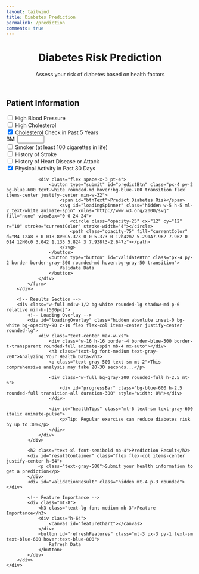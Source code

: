 ```yaml
---
layout: tailwind
title: Diabetes Prediction
permalink: /prediction
comments: true
---
```


<div class="container mx-auto px-4 py-8">
    <header class="text-center mb-8">
        <h1 class="text-3xl font-bold text-gray-800">Diabetes Risk Prediction</h1>
        <p class="text-gray-600">Assess your risk of diabetes based on health factors</p>
    </header>
    <div class="flex flex-col md:flex-row gap-6">
        <!-- Input Form -->
        <div class="w-full md:w-1/2 bg-white rounded-lg shadow-md p-6">
            <h2 class="text-xl font-semibold mb-4">Patient Information</h2>
            <form id="predictionForm" class="space-y-4">
                <div class="flex items-center">
                    <input type="checkbox" id="highbp" name="highbp" class="w-4 h-4 text-blue-600 rounded">
                    <label for="highbp" class="ml-2 text-gray-700">High Blood Pressure</label>
                </div>
                <div class="flex items-center">
                    <input type="checkbox" id="highchol" name="highchol" class="w-4 h-4 text-blue-600 rounded">
                    <label for="highchol" class="ml-2 text-gray-700">High Cholesterol</label>
                </div>
                <div class="flex items-center">
                    <input type="checkbox" id="cholcheck" name="cholcheck" checked class="w-4 h-4 text-blue-600 rounded">
                    <label for="cholcheck" class="ml-2 text-gray-700">Cholesterol Check in Past 5 Years</label>
                </div>
                <div>
                    <label for="bmi" class="block text-gray-700 mb-1">BMI</label>
                    <input type="number" id="bmi" name="bmi" required min="10" max="60" step="0.1"
                           class="w-full px-3 py-2 border border-gray-300 rounded-md focus:outline-none focus:ring-2 focus:ring-blue-500">
                </div>
                <div class="flex items-center">
                    <input type="checkbox" id="smoker" name="smoker" class="w-4 h-4 text-blue-600 rounded">
                    <label for="smoker" class="ml-2 text-gray-700">Smoker (at least 100 cigarettes in life)</label>
                </div>
                <div class="flex items-center">
                    <input type="checkbox" id="stroke" name="stroke" class="w-4 h-4 text-blue-600 rounded">
                    <label for="stroke" class="ml-2 text-gray-700">History of Stroke</label>
                </div>
                <div class="flex items-center">
                    <input type="checkbox" id="heartdiseaseorattack" name="heartdiseaseorattack" class="w-4 h-4 text-blue-600 rounded">
                    <label for="heartdiseaseorattack" class="ml-2 text-gray-700">History of Heart Disease or Attack</label>
                </div>
                <div class="flex items-center">
                    <input type="checkbox" id="physactivity" name="physactivity" checked class="w-4 h-4 text-blue-600 rounded">
                    <label for="physactivity" class="ml-2 text-gray-700">Physical Activity in Past 30 Days</label>
                </div>

                <div class="flex space-x-3 pt-4">
                    <button type="submit" id="predictBtn" class="px-4 py-2 bg-blue-600 text-white rounded-md hover:bg-blue-700 transition flex items-center justify-center min-w-32">
                        <span id="btnText">Predict Diabetes Risk</span>
                        <svg id="loadingSpinner" class="hidden w-5 h-5 ml-2 text-white animate-spin" xmlns="http://www.w3.org/2000/svg" fill="none" viewBox="0 0 24 24">
                            <circle class="opacity-25" cx="12" cy="12" r="10" stroke="currentColor" stroke-width="4"></circle>
                            <path class="opacity-75" fill="currentColor" d="M4 12a8 8 0 018-8V0C5.373 0 0 5.373 0 12h4zm2 5.291A7.962 7.962 0 014 12H0c0 3.042 1.135 5.824 3 7.938l3-2.647z"></path>
                        </svg>
                    </button>
                    <button type="button" id="validateBtn" class="px-4 py-2 border border-gray-300 rounded-md hover:bg-gray-50 transition">
                        Validate Data
                    </button>
                </div>
            </form>
        </div>

        <!-- Results Section -->
        <div class="w-full md:w-1/2 bg-white rounded-lg shadow-md p-6 relative min-h-[500px]">
            <!-- Loading Overlay -->
            <div id="loadingOverlay" class="hidden absolute inset-0 bg-white bg-opacity-90 z-10 flex flex-col items-center justify-center rounded-lg">
                <div class="text-center max-w-xs">
                    <div class="w-16 h-16 border-4 border-blue-500 border-t-transparent rounded-full animate-spin mb-4 mx-auto"></div>
                    <h3 class="text-lg font-medium text-gray-700">Analyzing Your Health Data</h3>
                    <p class="text-gray-500 text-sm mt-2">This comprehensive analysis may take 20-30 seconds...</p>
                    
                    <div class="w-full bg-gray-200 rounded-full h-2.5 mt-6">
                        <div id="progressBar" class="bg-blue-600 h-2.5 rounded-full transition-all duration-300" style="width: 0%"></div>
                    </div>
                    
                    <div id="healthTips" class="mt-6 text-sm text-gray-600 italic animate-pulse">
                        <p>Tip: Regular exercise can reduce diabetes risk by up to 30%</p>
                    </div>
                </div>
            </div>
            
            <h2 class="text-xl font-semibold mb-4">Prediction Result</h2>
            <div id="resultContainer" class="flex flex-col items-center justify-center h-64">
                <p class="text-gray-500">Submit your health information to get a prediction</p>
            </div>
            <div id="validationResult" class="hidden mt-4 p-3 rounded"></div>
            
            <!-- Feature Importance -->
            <div class="mt-8">
                <h3 class="text-lg font-medium mb-3">Feature Importance</h3>
                <div class="h-64">
                    <canvas id="featureChart"></canvas>
                </div>
                <button id="refreshFeatures" class="mt-3 px-3 py-1 text-sm text-blue-600 hover:text-blue-800">
                    Refresh Data
                </button>
            </div>
        </div>
    </div>
</div>

<script type="module">
    // Import Chart.js
    import Chart from 'https://cdn.jsdelivr.net/npm/chart.js@4.4.0/+esm';
    import { pythonURI, fetchOptions } from '{{ site.baseurl }}/assets/js/api/config.js';

    // DOM Elements
    const predictionForm = document.getElementById('predictionForm');
    const predictBtn = document.getElementById('predictBtn');
    const btnText = document.getElementById('btnText');
    const loadingSpinner = document.getElementById('loadingSpinner');
    const loadingOverlay = document.getElementById('loadingOverlay');
    const progressBar = document.getElementById('progressBar');
    const healthTips = document.getElementById('healthTips');
    const resultContainer = document.getElementById('resultContainer');
    const validationResult = document.getElementById('validationResult');
    const refreshFeaturesBtn = document.getElementById('refreshFeatures');
    let featureChart = null;
    let progressInterval;
    let tipsInterval;

    // Health tips to display during loading
    const tips = [
        "Walking 30 minutes daily reduces diabetes risk",
        "Eating whole grains helps maintain blood sugar levels",
        "Maintaining a healthy BMI is crucial for prevention",
        "Regular checkups can detect prediabetes early",
        "Reducing sugar intake lowers diabetes risk"
    ];

    // Initialize feature chart
    function initFeatureChart() {
        const ctx = document.getElementById('featureChart');
        if (!ctx) return;
        
        featureChart = new Chart(ctx, {
            type: 'bar',
            data: { labels: [], datasets: [] },
            options: {
                responsive: true,
                maintainAspectRatio: false,
                scales: { y: { beginAtZero: true } }
            }
        });
    }

    // Rotate health tips during loading
    function startTipsRotation() {
        let counter = 0;
        healthTips.innerHTML = `<p>Tip: ${tips[counter]}</p>`;
        
        tipsInterval = setInterval(() => {
            counter = (counter + 1) % tips.length;
            healthTips.innerHTML = `<p>Tip: ${tips[counter]}</p>`;
        }, 5000);
    }

    // Form submission
    predictionForm.addEventListener('submit', async (e) => {
        e.preventDefault();
        
        // Show loading states
        predictBtn.disabled = true;
        btnText.textContent = 'Processing...';
        loadingSpinner.classList.remove('hidden');
        loadingOverlay.classList.remove('hidden');
        
        // Start progress animation
        let progress = 0;
        progressBar.style.width = '0%';
        progressInterval = setInterval(() => {
            progress += Math.random() * 5;
            if (progress > 85) progress = 85; // Cap at 85% until completion
            progressBar.style.width = `${progress}%`;
        }, 300);
        
        // Start showing health tips
        startTipsRotation();

        try {
            const formData = getFormData();
            const response = await fetch(`${pythonURI}/api/diabetes/predict`, {
                ...fetchOptions,
                method: 'POST',
                headers: { 'Content-Type': 'application/json' },
                body: JSON.stringify(formData)
            });

            if (!response.ok) {
                const error = await response.json();
                throw new Error(error.message || 'Prediction failed');
            }

            const result = await response.json();
            
            // Complete progress animation
            clearInterval(progressInterval);
            progressBar.style.width = '100%';
            
            // Small delay for UX
            await new Promise(resolve => setTimeout(resolve, 500));
            
            displayResult(result);
        } catch (error) {
            showError("Prediction failed: " + error.message);
        } finally {
            // Reset UI
            clearInterval(progressInterval);
            clearInterval(tipsInterval);
            predictBtn.disabled = false;
            btnText.textContent = 'Predict Diabetes Risk';
            loadingSpinner.classList.add('hidden');
            loadingOverlay.classList.add('hidden');
            progressBar.style.width = '0%';
        }
    });

    // Validate button
    validateBtn.addEventListener('click', async () => {
        const formData = getFormData();
        await validateData(formData);
    });

    // Refresh features
    refreshFeaturesBtn.addEventListener('click', async () => {
        await fetchFeatureWeights();
    });

    // Get form data
    function getFormData() {
        return {
            highbp: document.getElementById('highbp').checked,
            highchol: document.getElementById('highchol').checked,
            cholcheck: document.getElementById('cholcheck').checked,
            bmi: parseFloat(document.getElementById('bmi').value),
            smoker: document.getElementById('smoker').checked,
            stroke: document.getElementById('stroke').checked,
            heartdiseaseorattack: document.getElementById('heartdiseaseorattack').checked,
            physactivity: document.getElementById('physactivity').checked
        };
    }

   // In your script.js or within the <script> tags
    async function validateData(data) {
        try {
            // Convert checkbox values to integers (0 or 1)
            const payload = {
                highbp: data.highbp ? 1 : 0,
                highchol: data.highchol ? 1 : 0,
                cholcheck: data.cholcheck ? 1 : 0,
                bmi: data.bmi,
                smoker: data.smoker ? 1 : 0,
                stroke: data.stroke ? 1 : 0,
                heartdiseaseorattack: data.heartdiseaseorattack ? 1 : 0,
                physactivity: data.physactivity ? 1 : 0
            };

            const response = await fetch(`${pythonURI}/api/diabetes/validate`, {
                method: 'POST',
                headers: { 'Content-Type': 'application/json' },
                body: JSON.stringify(payload)
            });

            if (!response.ok) {
                const error = await response.json();
                throw new Error(error.message || 'Validation failed');
            }

            const result = await response.json();
            
            validationResult.className = 'bg-green-100 text-green-800 p-3 rounded mt-4';
            validationResult.textContent = result.message || 'Data is valid';
            validationResult.classList.remove('hidden');
            
        } catch (error) {
            validationResult.className = 'bg-red-100 text-red-800 p-3 rounded mt-4';
            validationResult.textContent = error.message;
            validationResult.classList.remove('hidden');
        }
    }

    // Fetch feature weights
    async function fetchFeatureWeights() {
        try {
            if (!featureChart) initFeatureChart();
            
            const response = await fetch(`${pythonURI}/api/diabetes/feature-weights`);
            
            if (!response.ok) {
                throw new Error(`HTTP error! status: ${response.status}`);
            }
            
            const weights = await response.json();
            
            featureChart.data = {
                labels: Object.keys(weights),
                datasets: [{
                    label: 'Feature Importance',
                    data: Object.values(weights),
                    backgroundColor: 'rgba(54, 162, 235, 0.5)',
                    borderColor: 'rgba(54, 162, 235, 1)',
                    borderWidth: 1
                }]
            };
            featureChart.update();
        } catch (error) {
            console.error("Failed to fetch feature weights:", error);
            showError("Failed to load feature importance data");
        }
    }

    // Display prediction result
    function displayResult(result) {
        const probability = result.probability || result.prediction;
        const percentage = Math.round(probability * 100 * 10) / 10;
        
        let riskClass, riskText;
        if (probability < 0.3) {
            riskClass = 'bg-green-500';
            riskText = 'Low Risk';
        } else if (probability < 0.7) {
            riskClass = 'bg-yellow-500';
            riskText = 'Medium Risk';
        } else {
            riskClass = 'bg-red-500';
            riskText = 'High Risk';
        }

        resultContainer.innerHTML = `
            <div class="text-center">
                <div class="w-32 h-32 rounded-full ${riskClass} flex items-center justify-center mx-auto mb-4">
                    <span class="text-white text-2xl font-bold">${percentage}%</span>
                </div>
                <h3 class="text-xl font-medium">${riskText}</h3>
                <p class="text-gray-600">Probability of diabetes</p>
                ${result.risk_level ? `<p class="text-sm text-gray-500 mt-2">Risk Level: ${result.risk_level}</p>` : ''}
            </div>
        `;
    }

    // Show error message
    function showError(message) {
        validationResult.className = 'bg-red-100 text-red-800 p-3 rounded mt-4';
        validationResult.textContent = message;
        validationResult.classList.remove('hidden');
    }

    // Initialize the page
    document.addEventListener('DOMContentLoaded', () => {
        initFeatureChart();
        fetchFeatureWeights();
    });
</script>

<style>
    /* Custom animations */
    @keyframes spin {
        0% { transform: rotate(0deg); }
        100% { transform: rotate(360deg); }
    }
    @keyframes pulse {
        0%, 100% { opacity: 1; }
        50% { opacity: 0.5; }
    }
    .animate-spin {
        animation: spin 1s linear infinite;
    }
    .animate-pulse {
        animation: pulse 2s cubic-bezier(0.4, 0, 0.6, 1) infinite;
    }
    #loadingOverlay {
        backdrop-filter: blur(3px);
        transition: opacity 0.3s ease;
    }
</style>